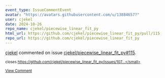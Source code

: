 ```yaml
---
event_type: IssueCommentEvent
avatar: "https://avatars.githubusercontent.com/u/13884657?"
user: cjekel
date: 2024-10-26
repo_name: cjekel/piecewise_linear_fit_py
html_url: https://github.com/cjekel/piecewise_linear_fit_py/pull/115
repo_url: https://github.com/cjekel/piecewise_linear_fit_py
---
```


<a href='https://github.com/cjekel' target='_blank'>cjekel</a> commented on issue <a href='https://github.com/cjekel/piecewise_linear_fit_py/pull/115' target='_blank'>cjekel/piecewise_linear_fit_py#115</a>.

<small>closes https://github.com/cjekel/piecewise_linear_fit_py/issues/107...</small>

<a href='https://github.com/cjekel/piecewise_linear_fit_py/pull/115' target='_blank'>View Comment</a>